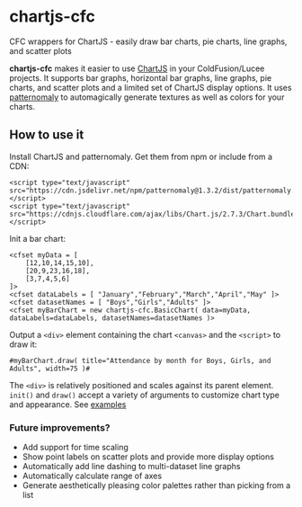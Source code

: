 # chartjs-cfc
CFC wrappers for ChartJS - easily draw bar charts, pie charts, line graphs, and scatter plots

**chartjs-cfc** makes it easier to use [ChartJS](https://github.com/chartjs/Chart.js) in your ColdFusion/Lucee projects. It supports bar graphs, horizontal bar graphs, line graphs, pie charts, and scatter plots and a limited set of ChartJS display options. It uses [patternomaly](https://github.com/ashiguruma/patternomaly) to automagically generate textures as well as colors for your charts.

## How to use it
Install ChartJS and patternomaly. Get them from npm or include from a CDN:
```
<script type="text/javascript" src="https://cdn.jsdelivr.net/npm/patternomaly@1.3.2/dist/patternomaly.min.js"></script>
<script type="text/javascript" src="https://cdnjs.cloudflare.com/ajax/libs/Chart.js/2.7.3/Chart.bundle.min.js"></script>
```
Init a bar chart:
```
<cfset myData = [
    [12,10,14,15,10],
    [20,9,23,16,18],
    [3,7,4,5,6]
]>
<cfset dataLabels = [ "January","February","March","April","May" ]>
<cfset datasetNames = [ "Boys","Girls","Adults" ]>
<cfset myBarChart = new chartjs-cfc.BasicChart( data=myData, dataLabels=dataLabels, datasetNames=datasetNames )>
```
Output a `<div>` element containing the chart `<canvas>` and the `<script>` to draw it:
```
#myBarChart.draw( title="Attendance by month for Boys, Girls, and Adults", width=75 )#
```
The `<div>` is relatively positioned and scales against its parent element.
`init()` and `draw()` accept a variety of arguments to customize chart type and appearance. See [examples](examples.cfm)

### Future improvements?
+ Add support for time scaling
+ Show point labels on scatter plots and provide more display options
+ Automatically add line dashing to multi-dataset line graphs
+ Automatically calculate range of axes
+ Generate aesthetically pleasing color palettes rather than picking from a list
